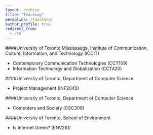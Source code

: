 ```yaml
---
layout: archive
title: "Teaching"
permalink: /teaching/
author_profile: true
redirect_from:
  - /TA
---
```


####University of Toronto Mississauga, Institute of Communication, Culture, Information, and
Technology (ICCIT)
* Contemporary Communication Technologies (CCT109)
* Information Technology and Globalization (CCT420)

####University of Toronto, Department of Computer Science
* Project Management (INF2040)

####University of Toronto, Department of Computer Science
* Computers and Society (CSC300)

####University of Toronto, School of Environment
* Is Internet Green? (ENV261)
